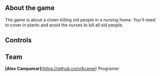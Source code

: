## About the game

The game is about a clown killing old people in a nursing home. You'll need to cover in plants and avoid the nurses to kill all old people.

## Controls

## Team

**[Alex Campamar]**(https://github.com/Acaree)
Programer


